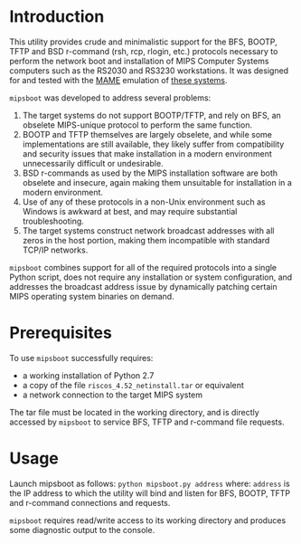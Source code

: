 # Introduction
This utility provides crude and minimalistic support for the BFS, BOOTP, TFTP and BSD r-command (rsh, rcp, rlogin, etc.) protocols necessary to perform the network boot and installation of MIPS Computer Systems computers such as the RS2030 and RS3230 workstations. It was designed for and tested with the [MAME](https://www.mamedev.org) emulation of [these systems](https://wiki.mamedev.org/index.php/Driver:MIPS).

`mipsboot` was developed to address several problems:
1. The target systems do not support BOOTP/TFTP, and rely on BFS, an obselete MIPS-unique protocol to perform the same function.
2. BOOTP and TFTP themselves are largely obselete, and while some implementations are still available, they likely suffer from compatibility and security issues that make installation in a modern environment unnecessarily difficult or undesirable.
3. BSD r-commands as used by the MIPS installation software are both obselete and insecure, again making them unsuitable for installation in a modern environment.
4. Use of any of these protocols in a non-Unix environment such as Windows is awkward at best, and may require substantial troubleshooting.
5. The target systems construct network broadcast addresses with all zeros in the host portion, making them incompatible with standard TCP/IP networks.

`mipsboot` combines support for all of the required protocols into a single Python script, does not require any installation or system configuration, and addresses the broadcast address issue by dynamically patching certain MIPS operating system binaries on demand.

# Prerequisites
To use `mipsboot` successfully requires:
* a working installation of Python 2.7
* a copy of the file `riscos_4.52_netinstall.tar` or equivalent
* a network connection to the target MIPS system

The tar file must be located in the working directory, and is directly accessed by `mipsboot` to service BFS, TFTP and r-command file requests.

# Usage
Launch mipsboot as follows:
   `python mipsboot.py address`
where:
   `address` is the IP address to which the utility will bind and listen for BFS, BOOTP, TFTP and r-command connections and requests.

`mipsboot` requires read/write access to its working directory and produces some diagnostic output to the console.

